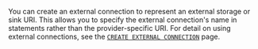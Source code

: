 You can create an external connection to represent an external storage or sink URI. This allows you to specify the external connection's name in statements rather than the provider-specific URI. For detail on using external connections, see the [`CREATE EXTERNAL CONNECTION`](create-external-connection.html) page.